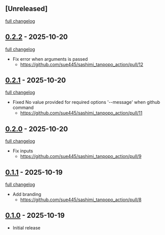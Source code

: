 ## [Unreleased]
[full changelog](http://github.com/sue445/sashimi_tanpopo_action/compare/v0.2.2...main)

## [0.2.2](https://github.com/sue445/sashimi_tanpopo_action/releases/tag/v0.2.2) - 2025-10-20
[full changelog](http://github.com/sue445/sashimi_tanpopo_action/compare/v0.2.1...v0.2.2)

* Fix error when arguments is passed
  * https://github.com/sue445/sashimi_tanpopo_action/pull/12

## [0.2.1](https://github.com/sue445/sashimi_tanpopo_action/releases/tag/v0.2.1) - 2025-10-20
[full changelog](http://github.com/sue445/sashimi_tanpopo_action/compare/v0.2.0...v0.2.1)

* Fixed No value provided for required options '--message' when github command
  * https://github.com/sue445/sashimi_tanpopo_action/pull/11

## [0.2.0](https://github.com/sue445/sashimi_tanpopo_action/releases/tag/v0.2.0) - 2025-10-20
[full changelog](http://github.com/sue445/sashimi_tanpopo_action/compare/v0.1.1...v0.2.0)

* Fix inputs
  * https://github.com/sue445/sashimi_tanpopo_action/pull/9

## [0.1.1](https://github.com/sue445/sashimi_tanpopo_action/releases/tag/v0.1.1) - 2025-10-19
[full changelog](http://github.com/sue445/sashimi_tanpopo_action/compare/v0.1.0...v0.1.1)

* Add branding
  * https://github.com/sue445/sashimi_tanpopo_action/pull/8

## [0.1.0](https://github.com/sue445/sashimi_tanpopo_action/releases/tag/v0.1.0) - 2025-10-19

* Initial release
